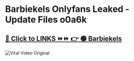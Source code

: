 
 # Barbiekels Onlyfans Leaked - Update Files o0a6k

## <h2><a href="https://clipsfans.com/Barbiekels&ref=git">🔗 Click to LINKS ⏩⏩ 👉 🟢 Barbiekels </a></h2>

<a href="https://clipsfans.com/Barbiekels&ref=git" rel="nofollow" data-target="animated-image.originalLink"><img src="https://i.ibb.co.com/xMMVF88/686577567.gif" alt="Viral Video Original" style="max-width: 100%; display: inline-block;" data-target="animated-image.originalImage"></a>

